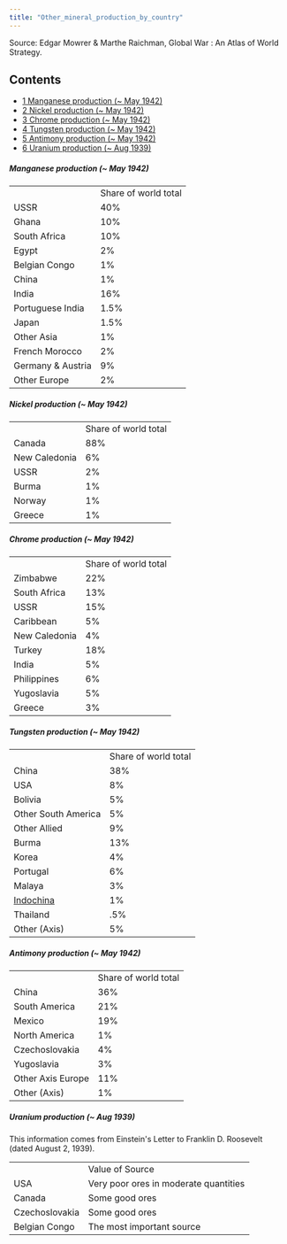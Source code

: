```yaml
---
title: "Other_mineral_production_by_country"
---
```


Source: Edgar Mowrer & Marthe Raichman, Global War : An Atlas of World
Strategy.

## Contents

-   [ 1 Manganese production (\~ May 1942)
    ](#Manganese_production_.28.7E_May_1942.29)
-   [ 2 Nickel production (\~ May 1942)
    ](#Nickel_production_.28.7E_May_1942.29)
-   [ 3 Chrome production (\~ May 1942)
    ](#Chrome_production_.28.7E_May_1942.29)
-   [ 4 Tungsten production (\~ May 1942)
    ](#Tungsten_production_.28.7E_May_1942.29)
-   [ 5 Antimony production (\~ May 1942)
    ](#Antimony_production_.28.7E_May_1942.29)
-   [ 6 Uranium production (\~ Aug 1939)
    ](#Uranium_production_.28.7E_Aug_1939.29)

#####    Manganese production (\~ May 1942) 

|                   |                      |
|-------------------|----------------------|
|                   | Share of world total |
| USSR              | 40%                  |
| Ghana             | 10%                  |
| South Africa      | 10%                  |
| Egypt             | 2%                   |
| Belgian Congo     | 1%                   |
| China             | 1%                   |
| India             | 16%                  |
| Portuguese India  | 1.5%                 |
| Japan             | 1.5%                 |
| Other Asia        | 1%                   |
| French Morocco    | 2%                   |
| Germany & Austria | 9%                   |
| Other Europe      | 2%                   |

  

#####    Nickel production (\~ May 1942) 

|               |                      |
|---------------|----------------------|
|               | Share of world total |
| Canada        | 88%                  |
| New Caledonia | 6%                   |
| USSR          | 2%                   |
| Burma         | 1%                   |
| Norway        | 1%                   |
| Greece        | 1%                   |

  

#####    Chrome production (\~ May 1942) 

|               |                      |
|---------------|----------------------|
|               | Share of world total |
| Zimbabwe      | 22%                  |
| South Africa  | 13%                  |
| USSR          | 15%                  |
| Caribbean     | 5%                   |
| New Caledonia | 4%                   |
| Turkey        | 18%                  |
| India         | 5%                   |
| Philippines   | 6%                   |
| Yugoslavia    | 5%                   |
| Greece        | 3%                   |

  

#####    Tungsten production (\~ May 1942) 

|                                     |                      |
|-------------------------------------|----------------------|
|                                     | Share of world total |
| China                               | 38%                  |
| USA                                 | 8%                   |
| Bolivia                             | 5%                   |
| Other South America                 | 5%                   |
| Other Allied                        | 9%                   |
| Burma                               | 13%                  |
| Korea                               | 4%                   |
| Portugal                            | 6%                   |
| Malaya                              | 3%                   |
| [Indochina](/Indochina "Indochina") | 1%                   |
| Thailand                            | .5%                  |
| Other (Axis)                        | 5%                   |

  

#####    Antimony production (\~ May 1942) 

|                   |                      |
|-------------------|----------------------|
|                   | Share of world total |
| China             | 36%                  |
| South America     | 21%                  |
| Mexico            | 19%                  |
| North America     | 1%                   |
| Czechoslovakia    | 4%                   |
| Yugoslavia        | 3%                   |
| Other Axis Europe | 11%                  |
| Other (Axis)      | 1%                   |

  

#####    Uranium production (\~ Aug 1939) 

This information comes from Einstein's Letter to Franklin D. Roosevelt
(dated August 2, 1939).

|                |                                       |
|----------------|---------------------------------------|
|                | Value of Source                       |
| USA            | Very poor ores in moderate quantities |
| Canada         | Some good ores                        |
| Czechoslovakia | Some good ores                        |
| Belgian Congo  | The most important source             |
